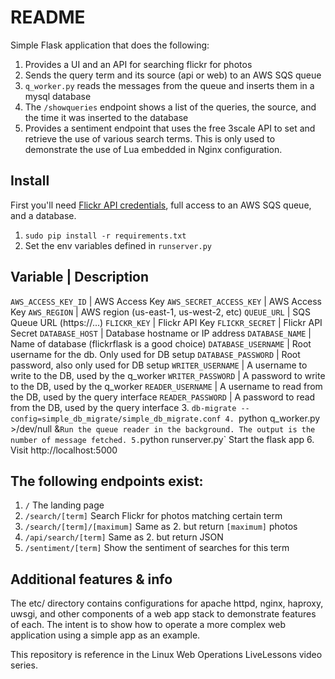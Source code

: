README
======
Simple Flask application that does the following:

1. Provides a UI and an API for searching flickr for photos
2. Sends the query term and its source (api or web) to an AWS SQS queue 
3. `q_worker.py` reads the messages from the queue and inserts them in a mysql database
4. The `/showqueries` endpoint shows a list of the queries, the source, and the time it was inserted to the database
5. Provides a sentiment endpoint that uses the free 3scale API to set and retrieve the use of various search terms. This is only used to demonstrate the use of Lua embedded in Nginx configuration.

## Install 

First you'll need [Flickr API credentials](https://www.flickr.com/services/api/misc.api_keys.html), full access to an AWS SQS queue, and a database. 

1. `sudo pip install -r requirements.txt`
2. Set the env variables defined in `runserver.py`

Variable                        | Description
--------------------------------------------------
`AWS_ACCESS_KEY_ID`             | AWS Access Key
`AWS_SECRET_ACCESS_KEY`         | AWS Access Key
`AWS_REGION`                    | AWS region (us-east-1, us-west-2, etc)
`QUEUE_URL`                     | SQS Queue URL (https://...)
`FLICKR_KEY`                    | Flickr API Key
`FLICKR_SECRET`                 | Flickr API Secret
`DATABASE_HOST`                 | Database hostname or IP address
`DATABASE_NAME`                 | Name of database (flickrflask is a good choice)
`DATABASE_USERNAME`             | Root username for the db. Only used for DB setup
`DATABASE_PASSWORD`             | Root password, also only used for DB setup
`WRITER_USERNAME`               | A username to write to the DB, used by the q_worker
`WRITER_PASSWORD`               | A password to write to the DB, used by the q_worker
`READER_USERNAME`               | A username to read from the DB, used by the query interface
`READER_PASSWORD`               | A password to read from the DB, used by the query interface
3. `db-migrate --config=simple_db_migrate/simple_db_migrate.conf
4. `python q_worker.py >/dev/null &` Run the queue reader in the background. The output is the number of message fetched.
5. `python runserver.py` Start the flask app
6. Visit http://localhost:5000

## The following endpoints exist:
1. `/` The landing page
2. `/search/[term]` Search Flickr for photos matching  certain term
3. `/search/[term]/[maximum]` Same as 2. but return `[maximum]` photos
4. `/api/search/[term]` Same as 2. but return JSON
5. `/sentiment/[term]` Show the sentiment of searches for this term

## Additional features & info
The etc/ directory contains configurations for apache httpd, nginx, haproxy, uwsgi, and other components of a web app stack to demonstrate features of each. The intent is to show how to operate a more complex web application using a simple app as an example.


This repository is reference in the Linux Web Operations LiveLessons video series.

